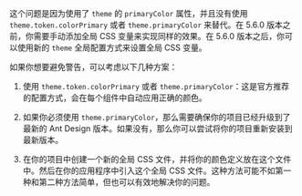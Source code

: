 这个问题是因为使用了 `theme` 的 `primaryColor` 属性，并且没有使用 `theme.token.colorPrimary` 或者 `theme.primaryColor` 来替代。在 5.6.0 版本之前，你需要手动添加全局 CSS 变量来实现同样的效果。在 5.6.0 版本之后，你可以使用新的 `theme` 全局配置方式来设置全局 CSS 变量。

如果你想要避免警告，可以考虑以下几种方案：

1. 使用 `theme.token.colorPrimary` 或者 `theme.primaryColor`：这是官方推荐的配置方式，会在每个组件中自动应用正确的颜色。

2. 如果你必须使用 `theme.primaryColor`，那么需要确保你的项目已经升级到了最新的 Ant Design 版本。如果没有，那么你可以尝试将你的项目重新安装到最新版本。

3. 在你的项目中创建一个新的全局 CSS 文件，并将你的颜色定义放在这个文件中。然后在你的应用程序中引入这个全局 CSS 文件。这种方法可能不如第一种和第二种方法简单，但也可以有效地解决你的问题。
